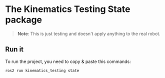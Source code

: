# The Kinematics Testing State package

> **Note**: This is just testing and doesn't apply anything to the real robot.

## Run it
To run the project, you need to copy & paste this commands:  
```bash
ros2 run kinematics_testing state 
